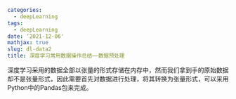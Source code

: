 ```yaml
categories:
  - deepLearning
tags:
  - deepLearning
date: ‘2021-12-06'
mathjax: true
slug: dl-data2
title: 深度学习常用数据操作总结——数据预处理
```

深度学习采用的数据全部以张量的形式存储在内存中，然而我们拿到手的原始数据却不是张量形式，因此需要首先对数据进行处理，将其转换为张量形式，可以采用Python中的Pandas包来完成。

<!-- more -->


